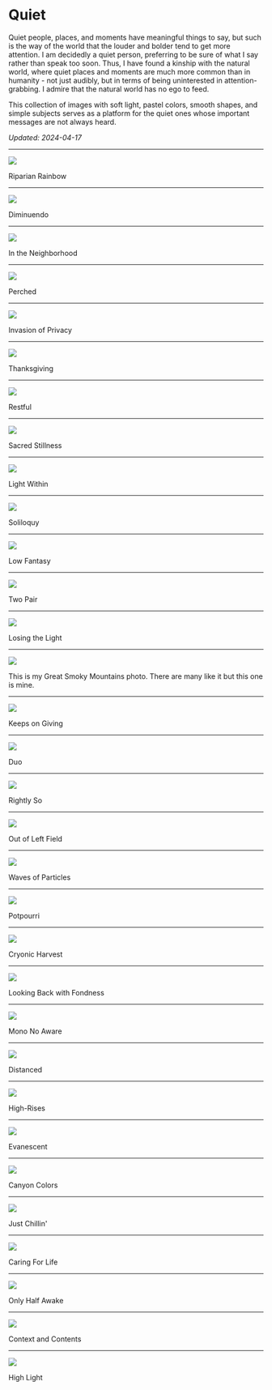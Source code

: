 
# Quiet

Quiet people, places, and moments have meaningful things to say, but such is the way of the world that the louder and bolder tend to get more attention. I am decidedly a quiet person, preferring to be sure of what I say rather than speak too soon. Thus, I have found a kinship with the natural world, where quiet places and moments are much more common than in humanity - not just audibly, but in terms of being uninterested in attention-grabbing. I admire that the natural world has no ego to feed.

This collection of images with soft light, pastel colors, smooth shapes, and simple subjects serves as a platform for the quiet ones whose important messages are not always heard.

*Updated: 2024-04-17*

---

<img src="./Riparian Rainbow.jpg"/>

Riparian Rainbow

---

<img src="./Diminuendo.jpg"/>

Diminuendo

---

<img src="./In the Neighborhood.jpg"/>

In the Neighborhood

---

<img src="./Perched.jpg"/>

Perched

---

<img src="./Invasion of Privacy.jpg"/>

Invasion of Privacy

---

<img src="./Thanksgiving.jpg"/>

Thanksgiving

---

<img src="./Restful.jpg"/>

Restful

---

<img src="./Sacred Stillness.jpg"/>

Sacred Stillness

---

<img src="./Light Within.jpg"/>

Light Within

---

<img src="./Soliloquy.jpg"/>

Soliloquy

---

<img src="./Low Fantasy.jpg"/>

Low Fantasy

---

<img src="./Two Pair.jpg"/>

Two Pair

---

<img src="./Losing the Light.jpg"/>

Losing the Light

---

<img src="./This is my Great Smoky Mountains photo. There are many like it but this one is mine.jpg" />

This is my Great Smoky Mountains photo. There are many like it but this one is mine.


---

<img src="./Keeps on Giving.jpg"/>

Keeps on Giving

---

<img src="./Duo.jpg"/>

Duo

---

<img src="./Rightly So.jpg"/>

Rightly So

---

<img src="./Out of Left Field.jpg"/>

Out of Left Field

---

<img src="./Waves of Particles.jpg"/>

Waves of Particles

---

<img src="./Potpourri.jpg"/>

Potpourri

---

<img src="./Cryonic Harvest.jpg"/>

Cryonic Harvest

---

<img src="./Looking Back with Fondness.jpg"/>

Looking Back with Fondness

---

<img src="./Mono No Aware.jpg"/>

Mono No Aware

---

<img src="./Distanced.jpg"/>

Distanced

---

<img src="./High-Rises.jpg"/>

High-Rises

---

<img src="./Evanescent.jpg"/>

Evanescent

---

<img src="./Canyon Colors.jpg"/>

Canyon Colors

---

<img src="./Just Chillin'.jpg"/>

Just Chillin'

---

<img src="./Caring For Life.jpg"/>

Caring For Life

---

<img src="./Only Half Awake.jpg"/>

Only Half Awake

---

<img src="./Context and Contents.jpg"/>

Context and Contents

---

<img src="./High Light.jpg"/>

High Light
